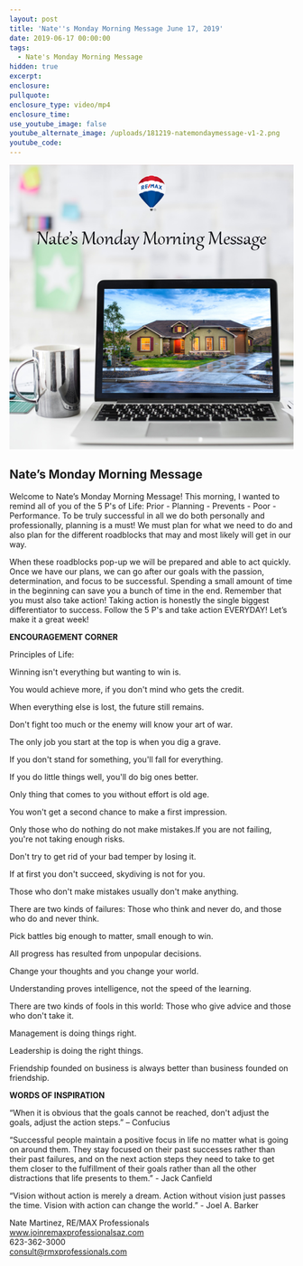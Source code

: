 ```yaml
---
layout: post
title: 'Nate''s Monday Morning Message June 17, 2019'
date: 2019-06-17 00:00:00
tags:
  - Nate's Monday Morning Message
hidden: true
excerpt:
enclosure:
pullquote:
enclosure_type: video/mp4
enclosure_time:
use_youtube_image: false
youtube_alternate_image: /uploads/181219-natemondaymessage-v1-2.png
youtube_code:
---
```


![](/uploads/181219-natemondaymessage-v1-9.png)

## **Nate’s Monday Morning Message**

Welcome to Nate’s Monday Morning Message\! This morning, I wanted to remind all of you of the 5 P's of Life: Prior - Planning - Prevents - Poor - Performance. To be truly successful in all we do both personally and professionally, planning is a must\! We must plan for what we need to do and also plan for the different roadblocks that may and most likely will get in our way.

When these roadblocks pop-up we will be prepared and able to act quickly. Once we have our plans, we can go after our goals with the passion, determination, and focus to be successful. Spending a small amount of time in the beginning can save you a bunch of time in the end. Remember that you must also take action\! Taking action is honestly the single biggest differentiator to success. Follow the 5 P's and take action EVERYDAY\! Let’s make it a great week\!

**ENCOURAGEMENT CORNER**

Principles of Life:

Winning isn't everything but wanting to win is.

You would achieve more, if you don't mind who gets the credit.

When everything else is lost, the future still remains.

Don't fight too much or the enemy will know your art of war.

The only job you start at the top is when you dig a grave.

If you don't stand for something, you'll fall for everything.

If you do little things well, you'll do big ones better.

Only thing that comes to you without effort is old age.

You won't get a second chance to make a first impression.

Only those who do nothing do not make mistakes.If you are not failing, you're not taking enough risks.

Don't try to get rid of your bad temper by losing it.

If at first you don't succeed, skydiving is not for you.

Those who don't make mistakes usually don't make anything.

There are two kinds of failures: Those who think and never do, and those who do and never think.

Pick battles big enough to matter, small enough to win.

All progress has resulted from unpopular decisions.

Change your thoughts and you change your world.

Understanding proves intelligence, not the speed of the learning.

There are two kinds of fools in this world: Those who give advice and those who don't take it.

Management is doing things right.

Leadership is doing the right things.

Friendship founded on business is always better than business founded on friendship.

**WORDS OF INSPIRATION**

“When it is obvious that the goals cannot be reached, don't adjust the goals, adjust the action steps.” – Confucius

“Successful people maintain a positive focus in life no matter what is going on around them. They stay focused on their past successes rather than their past failures, and on the next action steps they need to take to get them closer to the fulfillment of their goals rather than all the other distractions that life presents to them.” - Jack Canfield

“Vision without action is merely a dream. Action without vision just passes the time. Vision with action can change the world.” - Joel A. Barker

Nate Martinez, RE/MAX Professionals<br>www.joinremaxprofessionalsaz.com<br>623-362-3000<br>consult@rmxprofessionals.com